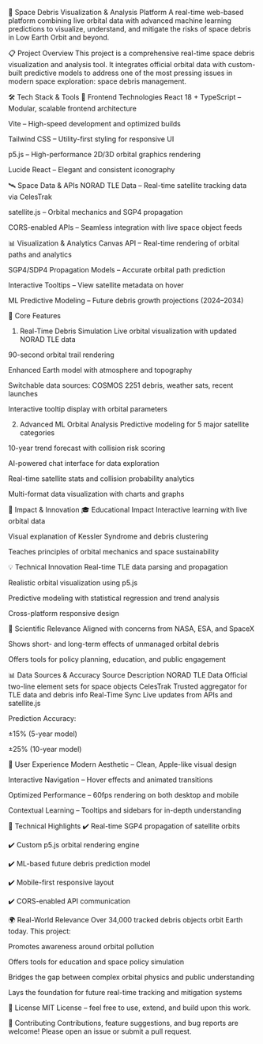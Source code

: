 🚀 Space Debris Visualization & Analysis Platform
A real-time web-based platform combining live orbital data with advanced machine learning predictions to visualize, understand, and mitigate the risks of space debris in Low Earth Orbit and beyond.

📋 Project Overview
This project is a comprehensive real-time space debris visualization and analysis tool. It integrates official orbital data with custom-built predictive models to address one of the most pressing issues in modern space exploration: space debris management.

🛠️ Tech Stack & Tools
🔧 Frontend Technologies
React 18 + TypeScript – Modular, scalable frontend architecture

Vite – High-speed development and optimized builds

Tailwind CSS – Utility-first styling for responsive UI

p5.js – High-performance 2D/3D orbital graphics rendering

Lucide React – Elegant and consistent iconography

🛰️ Space Data & APIs
NORAD TLE Data – Real-time satellite tracking data via CelesTrak

satellite.js – Orbital mechanics and SGP4 propagation

CORS-enabled APIs – Seamless integration with live space object feeds

📊 Visualization & Analytics
Canvas API – Real-time rendering of orbital paths and analytics

SGP4/SDP4 Propagation Models – Accurate orbital path prediction

Interactive Tooltips – View satellite metadata on hover

ML Predictive Modeling – Future debris growth projections (2024–2034)

🎯 Core Features
1. Real-Time Debris Simulation
Live orbital visualization with updated NORAD TLE data

90-second orbital trail rendering

Enhanced Earth model with atmosphere and topography

Switchable data sources: COSMOS 2251 debris, weather sats, recent launches

Interactive tooltip display with orbital parameters

2. Advanced ML Orbital Analysis
Predictive modeling for 5 major satellite categories

10-year trend forecast with collision risk scoring

AI-powered chat interface for data exploration

Real-time satellite stats and collision probability analytics

Multi-format data visualization with charts and graphs

🌟 Impact & Innovation
🎓 Educational Impact
Interactive learning with live orbital data

Visual explanation of Kessler Syndrome and debris clustering

Teaches principles of orbital mechanics and space sustainability

💡 Technical Innovation
Real-time TLE data parsing and propagation

Realistic orbital visualization using p5.js

Predictive modeling with statistical regression and trend analysis

Cross-platform responsive design

🧪 Scientific Relevance
Aligned with concerns from NASA, ESA, and SpaceX

Shows short- and long-term effects of unmanaged orbital debris

Offers tools for policy planning, education, and public engagement

📊 Data Sources & Accuracy
Source	Description
NORAD TLE Data	Official two-line element sets for space objects
CelesTrak	Trusted aggregator for TLE data and debris info
Real-Time Sync	Live updates from APIs and satellite.js

Prediction Accuracy:

±15% (5-year model)

±25% (10-year model)

🎨 User Experience
Modern Aesthetic – Clean, Apple-like visual design

Interactive Navigation – Hover effects and animated transitions

Optimized Performance – 60fps rendering on both desktop and mobile

Contextual Learning – Tooltips and sidebars for in-depth understanding

🔬 Technical Highlights
✔️ Real-time SGP4 propagation of satellite orbits

✔️ Custom p5.js orbital rendering engine

✔️ ML-based future debris prediction model

✔️ Mobile-first responsive layout

✔️ CORS-enabled API communication

🌍 Real-World Relevance
Over 34,000 tracked debris objects orbit Earth today. This project:

Promotes awareness around orbital pollution

Offers tools for education and space policy simulation

Bridges the gap between complex orbital physics and public understanding

Lays the foundation for future real-time tracking and mitigation systems

📘 License
MIT License – feel free to use, extend, and build upon this work.

🙌 Contributing
Contributions, feature suggestions, and bug reports are welcome!
Please open an issue or submit a pull request.


